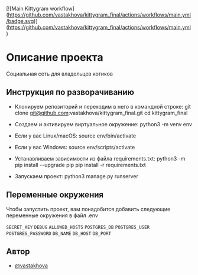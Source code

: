 [![Main Kittygram workflow]
(https://github.com/vastakhova/kittygram_final/actions/workflows/main.yml/badge.svg)]
(https://github.com/vastakhova/kittygram_final/actions/workflows/main.yml)

# Описание проекта

Социальная сеть для владельцев котиков


## Инструкция по разворачиванию

- Клонируем репозиторий и переходим в него в командной строке:
    git clone git@github.com:vastakhova/kittygram_final.git
    cd kittygram_final

- Cоздаем и активируем виртуальное окружение:
    python3 -m venv env

- Если у вас Linux/macOS:
    source env/bin/activate
* Если у вас Windows:
    source env/scripts/activate

- Устанавливаем зависимости из файла requirements.txt:
    python3 -m pip install --upgrade pip
    pip install -r requirements.txt

- Запускаем проект:
python3 manage.py runserver
    
## Переменные окружения

Чтобы запустить проект, вам понадобится добавить следующие переменные окружения в файл .env

`SECRET_KEY`
`DEBUG`
`ALLOWED_HOSTS`
`POSTGRES_DB`
`POSTGRES_USER`
`POSTGRES_PASSWORD`
`DB_NAME`
`DB_HOST`
`DB_PORT`

## Автор

- [@vastakhova](https://www.github.com/vastakhova)
